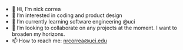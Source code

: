 - 👋 Hi, I’m nick correa
- 👀 I’m interested in coding and product design
- 🌱 I’m currently learning software engineering @uci
- 💞️ I’m looking to collaborate on any projects at the moment. I want to broaden my horizons.
- 📫 How to reach me: nrcorrea@uci.edu

<!---
nickcorrea33/nickcorrea33 is a ✨ special ✨ repository because its `README.md` (this file) appears on your GitHub profile.
You can click the Preview link to take a look at your changes.
--->
